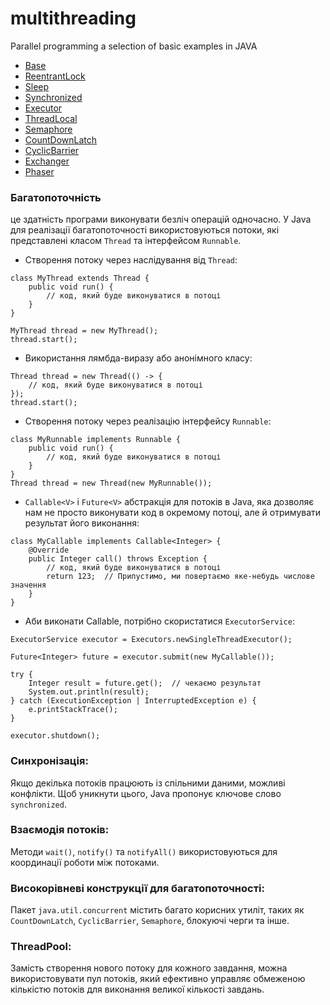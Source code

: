 # multithreading
Parallel programming a selection of basic examples in JAVA

- [Base](https://github.com/yourhostel/multithreading/tree/main/0base/src.main/java)
- [ReentrantLock](https://github.com/yourhostel/multithreading/tree/main/1ReentrantLock/src.main/java)
- [Sleep](https://github.com/yourhostel/multithreading/tree/main/2sleep/src.main/java)
- [Synchronized](https://github.com/yourhostel/multithreading/tree/main/3Synchronized/src.main/java)
- [Executor](https://github.com/yourhostel/multithreading/tree/main/4ExecutorService/src.main/java)
- [ThreadLocal](https://github.com/yourhostel/multithreading/tree/main/5ThreadLocal/src.main/java)
- [Semaphore](https://github.com/yourhostel/multithreading/tree/main/6Semaphore)
- [CountDownLatch](https://github.com/yourhostel/multithreading/tree/main/7CountDownLatch)
- [CyclicBarrier](https://github.com/yourhostel/multithreading/tree/main/8CyclicBarrier)
- [Exchanger](https://github.com/yourhostel/multithreading/tree/main/9Exchanger)
- [Phaser](https://github.com/yourhostel/multithreading/tree/main/10Phaser)

### Багатопоточність 
 це здатність програми виконувати безліч операцій одночасно. У Java для реалізації багатопоточності використовуються потоки, які представлені класом `Thread` та інтерфейсом `Runnable`.
- Створення потоку через наслідування від `Thread`:
```
class MyThread extends Thread {
    public void run() {
        // код, який буде виконуватися в потоці
    }
}

MyThread thread = new MyThread();
thread.start();
```
- Використання лямбда-виразу або анонімного класу:
```
Thread thread = new Thread(() -> {
    // код, який буде виконуватися в потоці
});
thread.start();

```
- Створення потоку через реалізацію інтерфейсу `Runnable`:
```
class MyRunnable implements Runnable {
    public void run() {
        // код, який буде виконуватися в потоці
    }
}
Thread thread = new Thread(new MyRunnable());
```
- `Callable<V>` і `Future<V>` абстракція для потоків в Java, яка дозволяє нам не просто виконувати код в окремому потоці, але й отримувати результат його виконання:
```
class MyCallable implements Callable<Integer> {
    @Override
    public Integer call() throws Exception {
        // код, який буде виконуватися в потоці
        return 123;  // Припустимо, ми повертаємо яке-небудь числове значення
    }
}
```
- Аби виконати Callable, потрібно скористатися `ExecutorService`:
```
ExecutorService executor = Executors.newSingleThreadExecutor();

Future<Integer> future = executor.submit(new MyCallable());

try {
    Integer result = future.get();  // чекаємо результат
    System.out.println(result);
} catch (ExecutionException | InterruptedException e) {
    e.printStackTrace();
}

executor.shutdown();
```

### Синхронізація: 
Якщо декілька потоків працюють із спільними даними, можливі конфлікти. Щоб уникнути цього, Java пропонує ключове слово `synchronized`.

### Взаємодія потоків: 
Методи `wait()`, `notify()` та `notifyAll()` використовуються для координації роботи між потоками.

### Високорівневі конструкції для багатопоточності: 
Пакет `java.util.concurrent` містить багато корисних утиліт, таких як `CountDownLatch`, `CyclicBarrier`, `Semaphore`, блокуючі черги та інше.

### ThreadPool: 
Замість створення нового потоку для кожного завдання, можна використовувати пул потоків, який ефективно управляє обмеженою кількістю потоків для виконання великої кількості завдань.